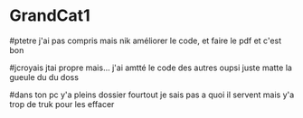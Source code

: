 # GrandCat1

#ptetre j'ai pas compris mais nik améliorer le code, et faire le pdf et c'est bon

#jcroyais jtai propre mais... j'ai amtté le code des autres oupsi juste matte la gueule du du doss

#dans ton pc y'a pleins dossier fourtout je sais pas a quoi il servent mais y'a trop de truk pour les effacer







 
